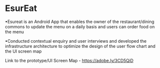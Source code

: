 # EsurEat

•Esureat is an Android App that enables the owner of the restaurant/dining commons to update the menu on a daily basis and users can order food on the menu

•Conducted contextual enquiry and user interviews and developed the infrastructure architecture to optimize the design of the user flow chart and the UI screen map

Link to the prototype/UI Screen Map - https://adobe.ly/3CD5QiD
